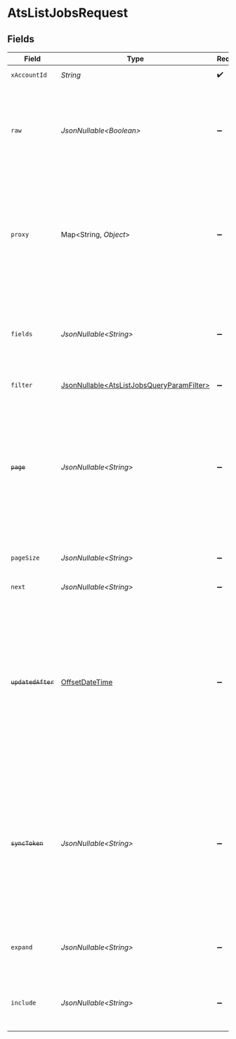 # AtsListJobsRequest


## Fields

| Field                                                                                                                                                                                                                           | Type                                                                                                                                                                                                                            | Required                                                                                                                                                                                                                        | Description                                                                                                                                                                                                                     | Example                                                                                                                                                                                                                         |
| ------------------------------------------------------------------------------------------------------------------------------------------------------------------------------------------------------------------------------- | ------------------------------------------------------------------------------------------------------------------------------------------------------------------------------------------------------------------------------- | ------------------------------------------------------------------------------------------------------------------------------------------------------------------------------------------------------------------------------- | ------------------------------------------------------------------------------------------------------------------------------------------------------------------------------------------------------------------------------- | ------------------------------------------------------------------------------------------------------------------------------------------------------------------------------------------------------------------------------- |
| `xAccountId`                                                                                                                                                                                                                    | *String*                                                                                                                                                                                                                        | :heavy_check_mark:                                                                                                                                                                                                              | The account identifier                                                                                                                                                                                                          |                                                                                                                                                                                                                                 |
| `raw`                                                                                                                                                                                                                           | *JsonNullable\<Boolean>*                                                                                                                                                                                                        | :heavy_minus_sign:                                                                                                                                                                                                              | Indicates that the raw request result should be returned in addition to the mapped result (default value is false)                                                                                                              |                                                                                                                                                                                                                                 |
| `proxy`                                                                                                                                                                                                                         | Map\<String, *Object*>                                                                                                                                                                                                          | :heavy_minus_sign:                                                                                                                                                                                                              | Query parameters that can be used to pass through parameters to the underlying provider request by surrounding them with 'proxy' key                                                                                            |                                                                                                                                                                                                                                 |
| `fields`                                                                                                                                                                                                                        | *JsonNullable\<String>*                                                                                                                                                                                                         | :heavy_minus_sign:                                                                                                                                                                                                              | The comma separated list of fields that will be returned in the response (if empty, all fields are returned)                                                                                                                    | id,remote_id,code,title,description,status,job_status,department_ids,remote_department_ids,location_ids,remote_location_ids,hiring_team,interview_stages,confidential,custom_fields,created_at,updated_at,unified_custom_fields |
| `filter`                                                                                                                                                                                                                        | [JsonNullable\<AtsListJobsQueryParamFilter>](../../models/operations/AtsListJobsQueryParamFilter.md)                                                                                                                            | :heavy_minus_sign:                                                                                                                                                                                                              | ATS Jobs filters                                                                                                                                                                                                                |                                                                                                                                                                                                                                 |
| ~~`page`~~                                                                                                                                                                                                                      | *JsonNullable\<String>*                                                                                                                                                                                                         | :heavy_minus_sign:                                                                                                                                                                                                              | : warning: ** DEPRECATED **: This will be removed in a future release, please migrate away from it as soon as possible.<br/><br/>The page number of the results to fetch                                                        |                                                                                                                                                                                                                                 |
| `pageSize`                                                                                                                                                                                                                      | *JsonNullable\<String>*                                                                                                                                                                                                         | :heavy_minus_sign:                                                                                                                                                                                                              | The number of results per page (default value is 25)                                                                                                                                                                            |                                                                                                                                                                                                                                 |
| `next`                                                                                                                                                                                                                          | *JsonNullable\<String>*                                                                                                                                                                                                         | :heavy_minus_sign:                                                                                                                                                                                                              | The unified cursor                                                                                                                                                                                                              |                                                                                                                                                                                                                                 |
| ~~`updatedAfter`~~                                                                                                                                                                                                              | [OffsetDateTime](https://docs.oracle.com/javase/8/docs/api/java/time/OffsetDateTime.html)                                                                                                                                       | :heavy_minus_sign:                                                                                                                                                                                                              | : warning: ** DEPRECATED **: This will be removed in a future release, please migrate away from it as soon as possible.<br/><br/>Use a string with a date to only select results updated after that given date                  | 2020-01-01T00:00:00.000Z                                                                                                                                                                                                        |
| ~~`syncToken`~~                                                                                                                                                                                                                 | *JsonNullable\<String>*                                                                                                                                                                                                         | :heavy_minus_sign:                                                                                                                                                                                                              | : warning: ** DEPRECATED **: This will be removed in a future release, please migrate away from it as soon as possible.<br/><br/>The sync token to select the only updated results                                              |                                                                                                                                                                                                                                 |
| `expand`                                                                                                                                                                                                                        | *JsonNullable\<String>*                                                                                                                                                                                                         | :heavy_minus_sign:                                                                                                                                                                                                              | The comma separated list of fields that will be expanded in the response                                                                                                                                                        | job_postings,interview_stages                                                                                                                                                                                                   |
| `include`                                                                                                                                                                                                                       | *JsonNullable\<String>*                                                                                                                                                                                                         | :heavy_minus_sign:                                                                                                                                                                                                              | The comma separated list of fields that will be included in the response                                                                                                                                                        | custom_fields                                                                                                                                                                                                                   |